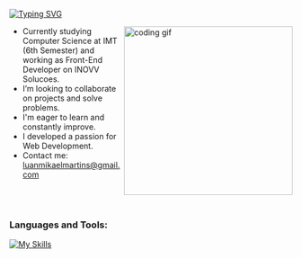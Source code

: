 [![Typing SVG](https://readme-typing-svg.demolab.com?weight=500&size=30&letterSpacing=5px&duration=1000&pause=1000&color=E66CDA&center=true&vCenter=true&width=600&height=60&lines=Luan+Mikael+Martins+Santos;Computer+Science+Student)](https://git.io/typing-svg)

<img align="right" src="https://media.tenor.com/YZPnGuPeZv8AAAAd/coding.gif" width=300px alt="coding gif">

- Currently studying Computer Science at IMT (6th Semester) and working as Front-End Developer on INOVV Solucoes.
- I’m looking to collaborate on projects and solve problems.
- I'm eager to learn and constantly improve.
- I developed a passion for Web Development.
- Contact me: luanmikaelmartins@gmail.com
  
<br/><br/>

<h3 align="left">Languages and Tools:</h3>

[![My Skills](https://skillicons.dev/icons?i=html,css,javascript,typescript,tailwind,react,python,nodejs,mysql,postgresql&theme=dark)](https://skillicons.dev)
